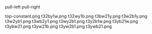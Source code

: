 pull-left
pull-right

top-constant.png t32by1w.png t32wy1b.png t3bw21y.png t3w2b1y.png t3w2yb1.png t3wb2y1.png t3wy2b1.png t3y2b1w.png t3yb21w.png t3ybw21.png t3yw21b.png t3yw2b1.png t3ywb21.png

